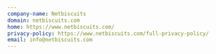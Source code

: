 ```yaml
---
company-name: Netbiscuits
domain: netbiscuits.com
home: https://www.netbiscuits.com/
privacy-policy: https://www.netbiscuits.com/full-privacy-policy/
email: info@netbiscuits.com
---
```




